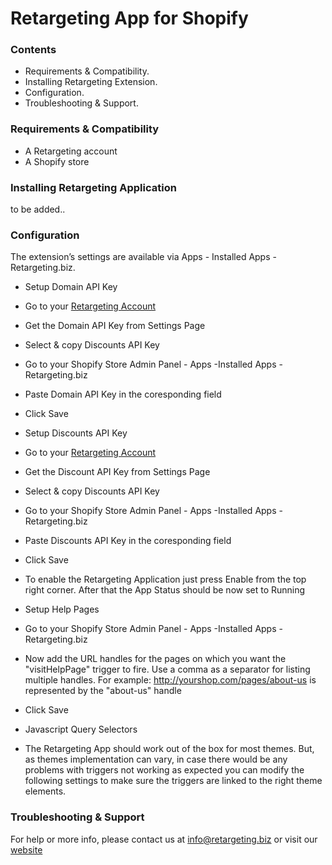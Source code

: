 # Retargeting App for Shopify

### Contents
* Requirements & Compatibility.
* Installing Retargeting Extension.
* Configuration.
* Troubleshooting & Support.

### Requirements & Compatibility
* A Retargeting account
* A Shopify store

### Installing Retargeting Application
to be added..

### Configuration
The extension’s settings are available via Apps - Installed Apps - Retargeting.biz.
* Setup Domain API Key
 * Go to your [Retargeting Account](https://retargeting.biz/admin)
 * Get the Domain API Key from Settings Page
 * Select & copy Discounts API Key
 * Go to your Shopify Store Admin Panel - Apps -Installed Apps - Retargeting.biz
 * Paste Domain API Key in the coresponding field
 * Click Save

* Setup Discounts API Key
 * Go to your [Retargeting Account](https://retargeting.biz/admin)
 * Get the Discount API Key from Settings Page
 * Select & copy Discounts API Key
 * Go to your Shopify Store Admin Panel - Apps -Installed Apps - Retargeting.biz
 * Paste Discounts API Key in the coresponding field
 * Click Save

* To enable the Retargeting Application just press Enable from the top right corner. After that the App Status should be now set to Running

* Setup Help Pages
 * Go to your Shopify Store Admin Panel - Apps -Installed Apps - Retargeting.biz
 * Now add the URL handles for the pages on which you want the "visitHelpPage" trigger to fire. Use a comma as a separator for listing multiple handles. For example: http://yourshop.com/pages/about-us is represented by the "about-us" handle
 * Click Save

* Javascript Query Selectors
 * The Retargeting App should work out of the box for most themes. But, as themes implementation can vary, in case there would be any problems with triggers not working as expected you can modify the following settings to make sure the triggers are linked to the right theme elements.

### Troubleshooting & Support
For help or more info, please contact us at [info@retargeting.biz](info@retargeting.biz) or visit our [website](https://retargeting.biz)
